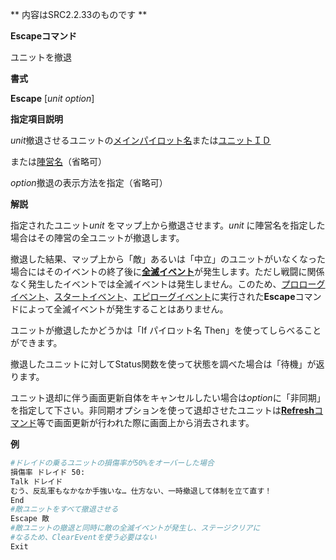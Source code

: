 ** 内容はSRC2.2.33のものです **

**Escapeコマンド**

ユニットを撤退

**書式**

**Escape** [*unit option*]

**指定項目説明**

*unit*撤退させるユニットの[メインパイロット名](メインパイロット名.md)または[ユニットＩＤ](ユニットＩＤ.md)

または[陣営名](陣営名.md)（省略可）

*option*撤退の表示方法を指定（省略可）

**解説**

指定されたユニット*unit* をマップ上から撤退させます。*unit* に陣営名を指定した場合はその陣営の全ユニットが撤退します。

撤退した結果、マップ上から「敵」あるいは「中立」のユニットがいなくなった場合にはそのイベントの終了後に[**全滅イベント**](全滅イベント.md)が発生します。ただし戦闘に関係なく発生したイベントでは全滅イベントは発生しません。このため、[プロローグイベント](プロローグイベント.md)、[スタートイベント](スタートイベント.md)、[エピローグイベント](エピローグイベント.md)に実行された**Escape**コマンドによって全滅イベントが発生することはありません。

ユニットが撤退したかどうかは「If パイロット名 Then」を使ってしらべることができます。

撤退したユニットに対してStatus関数を使って状態を調べた場合は「待機」が返ります。

ユニット退却に伴う画面更新自体をキャンセルしたい場合は*option*に「非同期」を指定して下さい。非同期オプションを使って退却させたユニットは[**Refresh**コマンド](Refreshコマンド.md)等で画面更新が行われた際に画面上から消去されます。

**例**
```sh
#ドレイドの乗るユニットの損傷率が50%をオーバーした場合
損傷率 ドレイド 50:
Talk ドレイド
むう、反乱軍もなかなか手強いな… 仕方ない、一時撤退して体制を立て直す！
End
#敵ユニットをすべて撤退させる
Escape 敵
#敵ユニットの撤退と同時に敵の全滅イベントが発生し、ステージクリアに
#なるため、ClearEventを使う必要はない
Exit
```

